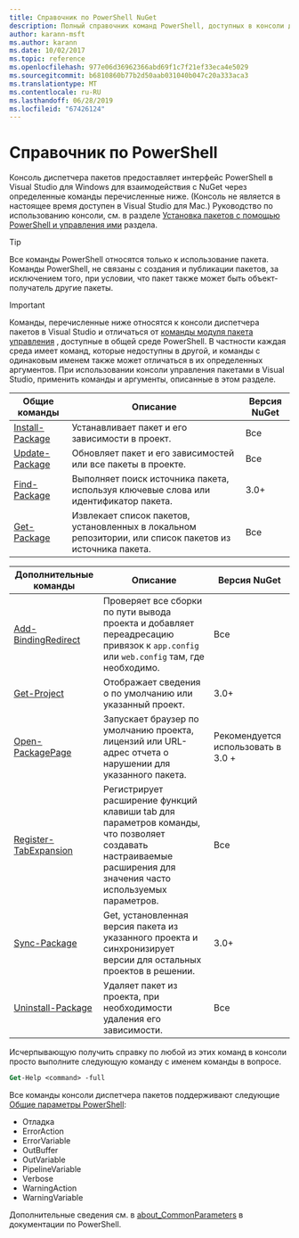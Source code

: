 ```yaml
---
title: Справочник по PowerShell NuGet
description: Полный справочник команд PowerShell, доступных в консоли диспетчера пакетов NuGet в Visual Studio.
author: karann-msft
ms.author: karann
ms.date: 10/02/2017
ms.topic: reference
ms.openlocfilehash: 977e06d36962366abd69f1c7f21ef33eca4e5029
ms.sourcegitcommit: b6810860b77b2d50aab031040b047c20a333aca3
ms.translationtype: MT
ms.contentlocale: ru-RU
ms.lasthandoff: 06/28/2019
ms.locfileid: "67426124"
---
```

# <a name="powershell-reference"></a>Справочник по PowerShell

Консоль диспетчера пакетов предоставляет интерфейс PowerShell в Visual Studio для Windows для взаимодействия с NuGet через определенные команды перечисленные ниже. (Консоль не является в настоящее время доступен в Visual Studio для Mac.) Руководство по использованию консоли, см. в разделе [Установка пакетов с помощью PowerShell и управления ими](../tools/package-manager-console.md) раздела.

> [!Tip]
> Все команды PowerShell относятся только к использование пакета. Команды PowerShell, не связаны с создания и публикации пакетов, за исключением того, при условии, что пакет также может быть объект-получатель другие пакеты.

> [!Important]
> Команды, перечисленные ниже относятся к консоли диспетчера пакетов в Visual Studio и отличаться от [команды модуля пакета управления](/powershell/module/packagemanagement/?view=powershell-6) , доступные в общей среде PowerShell. В частности каждая среда имеет команд, которые недоступны в другой, и команды с одинаковым именем также может отличаться в их определенных аргументов. При использовании консоли управления пакетами в Visual Studio, применить команды и аргументы, описанные в этом разделе.

| Общие команды | Описание | Версия NuGet |
| --- | --- | --- |
| [Install-Package](ps-ref-install-package.md) | Устанавливает пакет и его зависимости в проект. | Все |
| [Update-Package](ps-ref-update-package.md) | Обновляет пакет и его зависимостей или все пакеты в проекте. | Все |
| [Find-Package](ps-ref-find-package.md) | Выполняет поиск источника пакета, используя ключевые слова или идентификатор пакета. | 3.0+ |
| [Get-Package](ps-ref-get-package.md) | Извлекает список пакетов, установленных в локальном репозитории, или список пакетов из источника пакета. | Все |

| Дополнительные команды | Описание | Версия NuGet |
| --- | --- | --- |
| [Add-BindingRedirect](ps-ref-add-bindingredirect.md) | Проверяет все сборки по пути вывода проекта и добавляет переадресацию привязок к `app.config` или `web.config` там, где необходимо. | Все |
| [Get-Project](ps-ref-get-project.md) | Отображает сведения о по умолчанию или указанный проект. | 3.0+ |
| [Open-PackagePage](ps-ref-open-packagepage.md) | Запускает браузер по умолчанию проекта, лицензий или URL-адрес отчета о нарушении для указанного пакета. | Рекомендуется использовать в 3.0 + |
| [Register-TabExpansion](ps-ref-register-tabexpansion.md) | Регистрирует расширение функций клавиши tab для параметров команды, что позволяет создавать настраиваемые расширения для значения часто используемых параметров. | Все |
| [Sync-Package](ps-ref-sync-package.md) | Get, установленная версия пакета из указанного проекта и синхронизирует версии для остальных проектов в решении. | 3.0+ |
| [Uninstall-Package](ps-ref-uninstall-package.md) | Удаляет пакет из проекта, при необходимости удаления его зависимости. | Все |

Исчерпывающую получить справку по любой из этих команд в консоли просто выполните следующую команду с именем команды в вопросе.

```ps
Get-Help <command> -full
```

Все команды консоли диспетчера пакетов поддерживают следующие [Общие параметры PowerShell](http://go.microsoft.com/fwlink/?LinkID=113216):

- Отладка
- ErrorAction
- ErrorVariable
- OutBuffer
- OutVariable
- PipelineVariable
- Verbose
- WarningAction
- WarningVariable

Дополнительные сведения см. в [about_CommonParameters](http://go.microsoft.com/fwlink/?LinkID=113216) в документации по PowerShell.
